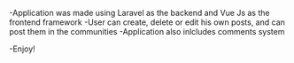-Application was made using Laravel as the backend and Vue Js as the frontend framework
-User can create, delete or edit his own posts, and can post them in the communities
-Application also inlcludes comments system


-Enjoy!
